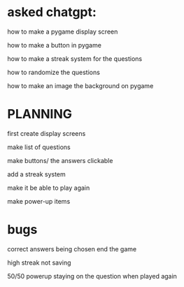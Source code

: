 # asked chatgpt:
how to make a pygame display screen 

how to make a button in pygame

how to make a streak system for the questions

how to randomize the questions

how to make an image the background on pygame



# PLANNING
first create display screens

make list of questions

make buttons/ the answers clickable

add a streak system

make it be able to play again

make power-up items


# bugs 
correct answers being chosen end the game

high streak not saving

50/50 powerup staying on the question when played again